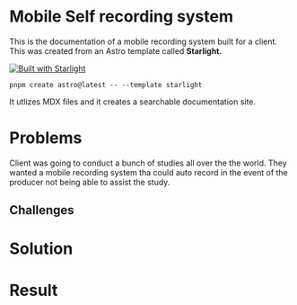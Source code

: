# Mobile Self recording system

This is the documentation of a mobile recording system built for a client. This was created from an Astro template called **Starlight.**

[![Built with Starlight](https://astro.badg.es/v2/built-with-starlight/tiny.svg)](https://starlight.astro.build)

```
pnpm create astro@latest -- --template starlight
```

It utlizes MDX files and it creates a searchable documentation site.

# Problems

Client was going to conduct a bunch of studies all over the the world. They wanted a mobile recording system tha could auto record in the event of the producer not being able to assist the study.

## Challenges

# Solution

# Result
